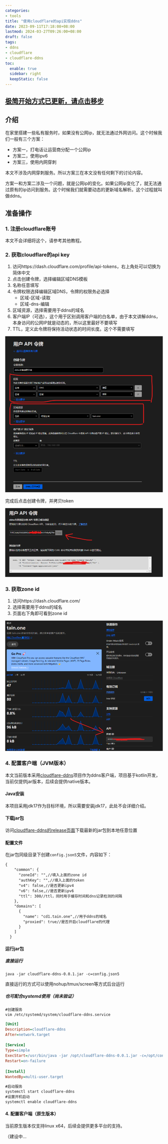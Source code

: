 ```yaml
---
categories:
- tools
title: "使用cloudflare的api实现ddns"
date: 2023-09-11T17:18:08+08:00
lastmod: 2024-03-27T09:26:00+08:00
draft: false
tags:
- ddns
- cloudflare
- cloudflare-ddns
toc:
  enable: true
  sidebar: right
  keepStatic: false
---
```


## [极简开始方式已更新，请点击移步](../cf-ddns-super-quick-start)

## 介绍

在家里搭建一些私有服务时，如果没有公网ip，就无法通过外网访问。这个时候我们一般有三个方案：

- 方案一，打电话让运营商分配一个公网ip
- 方案二，使用ipv6
- 方案三，使用内网穿刺

本文不涉及内网穿刺服务。所以方案三在本文没有任何剩下的讨论内容。

方案一和方案二涉及一个问题，就是公网ip的变化。如果公网ip变化了，就无法通过原有的ip访问到服务。这个时候我们就需要动态的更新域名解析。这个过程就叫做ddns。

## 准备操作

### 1. 注册cloudflare账号

本文不会详细将这个，请参考其他教程。

### 2. 获取cloudflare的api key

1. 访问https://dash.cloudflare.com/profile/api-tokens，右上角处可以切换为简体中文
2. 点击创建令牌，选择编辑区域DNS模板
3. 名称任意填写
4. 令牌权限选择编辑区域DNS，令牌的权限务必选择
   - 区域-区域-读取
   - 区域-dns-编辑 
5. 区域资源，选择需要用于ddns的域名
6. 客户端IP（可选），这个用于区别调用客户端的白名单，由于本文讲解ddns，本身访问的公网IP就是动态的，所以这里最好不要填写
7. TTL，定义此令牌将保持活动状态的时间长度。这个不需要填写

![创建令牌](images/000134.png "创建令牌")


完成后点击创建令牌，并拷贝token

![创建令牌](images/000303.png "拷贝token")

### 3. 获取zone id

1. 访问https://dash.cloudflare.com/
2. 选择需要用于ddns的域名
3. 页面右下角即可看到zone id

![获取zone id](images/000532.png "获取zone id")

### 4. 配置客户端（JVM版本）

本文当前版本采用[cloudflare-ddns](https://github.com/selcarpa/cloudflare-ddns)项目作为ddns客户端，项目基于kotlin开发，当前仅提供jar版本，后续会提供native版本。

#### Java安装

本项目采用jdk17作为目标环境，所以需要安装jdk17，此处不会详细介绍。

#### 下载jar包

访问[cloudflare-ddns的release页面](https://github.com/selcarpa/cloudflare-ddns/releases)下载最新的jar包到本地任意位置

#### 配置文件

在jar包同级目录下创建`config.json5`文件，内容如下：

```json5
{
    "common": {
      "zoneId": "",//填入上面的zone id
      "authKey": "",//填入上面的token
      "v4": false,//是否更新ipv4
      "v6": false,//是否更新ipv6
      "ttl": 300//ttl，同时用于缓存时间和dns记录检测的间隔
    },
    "domains": [
      {
        "name": "cd1.tain.one",//用于ddns的域名
        "proxied": true//是否开启cloudflare的代理
      }
    ]
  }
```

#### 运行jar包

##### 直接运行
```shell
java -jar cloudflare-ddns-0.0.1.jar -c=config.json5
```
直接运行的方式可以使用nohup/tmux/screen等方式后台运行

##### 也可配合systemd使用（尚未验证）

```shell
#创建服务
vim /etc/systemd/system/cloudflare-ddns.service
```

```ini
[Unit]
Description=cloudflare-ddns
After=network.target

[Service]
Type=simple
ExecStart=/usr/bin/java -jar /opt/cloudflare-ddns-0.0.1.jar -c=/opt/config.json5
Restart=on-failure

[Install]
WantedBy=multi-user.target
```

```shell
#启动服务
systemctl start cloudflare-ddns
#设置开机启动
systemctl enable cloudflare-ddns
```

#### 4. 配置客户端（原生版本）

当前原生版本仅支持linux x64，后续会提供更多平台的支持。

（建设中...